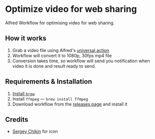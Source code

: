 # Optimize video for web sharing

Alfred Workflow for optimising video for web sharing.

## How it works

1. Grab a video file using Alfred's [universal action](https://www.alfredapp.com/universal-actions/)
2. Workflow will convert it to 1080p, 30fps mp4 file
3. Conversion takes time, so workflow will send you notification when video it is done and result ready to send.

## Requirements & Installation

1. [Install `brew`](https://brew.sh/)
2. Install `ffmpeg` — `brew install ffmpeg`
3. Download workflow from the [releases page](https://github.com/brachkow/alfred-web-video/releases/tag/v1.0.0) and install it

## Credits

- [Sergey Chikin](https://sergeychikin.ru/365/) for icon
